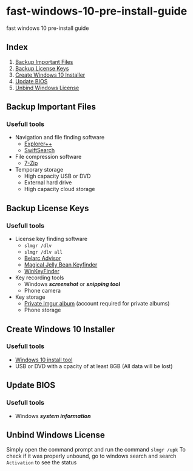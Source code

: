 # fast-windows-10-pre-install-guide
fast windows 10 pre-install guide


## Index
1. [Backup Important Files](#backup-important-files)
2. [Backup License Keys](#backup-license-keys)
3. [Create Windows 10 Installer](#create-windows-10-installer)
4. [Update BIOS](#update-bios)
5. [Unbind Windows License](#unbind-windows-license)

## <a name="backup-important-files">Backup Important Files</a>
### Usefull tools
- Navigation and file finding software
	- [Explorer++](https://explorerplusplus.com/)
	- [SwiftSearch](https://sourceforge.net/projects/swiftsearch/)
- File compression software
	- [7-Zip](https://www.7-zip.org/)
- Temporary storage
	- High capacity USB or DVD
	- External hard drive
	- High capacity cloud storage
	
## <a name="backup-license-keys">Backup License Keys</a>
### Usefull tools
- License key finding software
	- `slmgr /dlv`
	- `slmgr /dlv all`
	- [Belarc Advisor](https://www.belarc.com/products_belarc_advisor)
	- [Magical Jelly Bean Keyfinder](https://www.magicaljellybean.com/keyfinder/)
	- [WinKeyFinder](https://www.winkeyfinder.com/)
- Key recording tools
	- Windows ***screenshot*** or ***snipping tool***
	- Phone camera
- Key storage
	- [Private Imgur album](https://imgur.com) (account required for private albums)
	- Phone storage

## <a name="create-windows-10-installer">Create Windows 10 Installer</a>
### Usefull tools
- [Windows 10 install tool](https://www.microsoft.com/en-ca/software-download/windows10)
- USB or DVD with a cpacity of at least 8GB (All data will be lost)

## <a name="update-bios">Update BIOS</a>
### Usefull tools
- Windows ***system information***

## <a name="unbind-windows-license">Unbind Windows License</a>
Simply open the command prompt and run the command `slmgr /upk`
To check if it was properly unbound, go to windows search and search `Activation` to see the status
